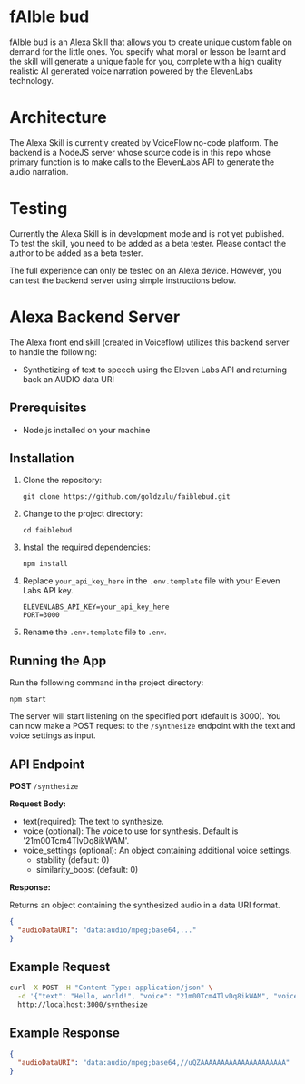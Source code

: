 # fAIble bud

fAIble bud is an Alexa Skill that allows you to create unique custom fable on demand for the little ones. You specify what moral 
or lesson be learnt and the skill will generate a unique fable for you, complete with a high quality realistic AI generated voice 
narration powered by the ElevenLabs technology.

# Architecture

The Alexa Skill is currently created by VoiceFlow no-code platform. The backend is a NodeJS server whose source code is in this repo
whose primary function is to make calls to the ElevenLabs API to generate the audio narration.

# Testing

Currently the Alexa Skill is in development mode and is not yet published. To test the skill, you need to be added as a beta tester.
Please contact the author to be added as a beta tester.

The full experience can only be tested on an Alexa device. However, you can test the backend server using simple instructions below.

# Alexa Backend Server

The Alexa front end skill (created in Voiceflow) utilizes this backend server to handle the following:

- Synthetizing of text to speech using the Eleven Labs API and returning back an AUDIO data URI


## Prerequisites

- Node.js installed on your machine

## Installation

1. Clone the repository:

   ```
   git clone https://github.com/goldzulu/faiblebud.git
   ```

2. Change to the project directory:

   ```
   cd faiblebud
   ```

3. Install the required dependencies:

   ```
   npm install
   ```

4. Replace `your_api_key_here` in the `.env.template` file with your Eleven Labs API key.

   ```
   ELEVENLABS_API_KEY=your_api_key_here
   PORT=3000
   ```

5. Rename the `.env.template` file to `.env`.


## Running the App

Run the following command in the project directory:

```
npm start
```

The server will start listening on the specified port (default is 3000). You can now make a POST request to the `/synthesize` endpoint with the text and voice settings as input.

## API Endpoint

**POST** `/synthesize`

**Request Body:**

- text(required): The text to synthesize.
- voice (optional): The voice to use for synthesis. Default is '21m00Tcm4TlvDq8ikWAM'.
- voice_settings (optional): An object containing additional voice settings.
  - stability (default: 0)
  - similarity_boost (default: 0)

**Response:**

Returns an object containing the synthesized audio in a data URI format.

```json
{
  "audioDataURI": "data:audio/mpeg;base64,..."
}
```

## Example Request

```bash
curl -X POST -H "Content-Type: application/json" \
  -d '{"text": "Hello, world!", "voice": "21m00Tcm4TlvDq8ikWAM", "voice_settings": {"stability": 0, "similarity_boost": 0}}' \
  http://localhost:3000/synthesize
```

## Example Response

```json
{
  "audioDataURI": "data:audio/mpeg;base64,//uQZAAAAAAAAAAAAAAAAAAAAA"
}
```

